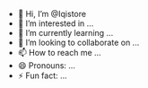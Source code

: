 - 👋 Hi, I’m @Iqistore
- 👀 I’m interested in ...
- 🌱 I’m currently learning ...
- 💞️ I’m looking to collaborate on ...
- 📫 How to reach me ...
- 😄 Pronouns: ...
- ⚡ Fun fact: ...

<!---
Iqistore/Iqistore is a ✨ special ✨ repository because its `README.md` (this file) appears on your GitHub profile.
You can click the Preview link to take a look at your changes.
--->
